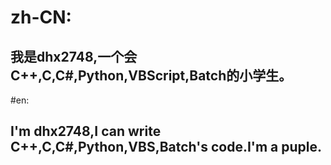 # zh-CN:
## 我是dhx2748,一个会C++,C,C#,Python,VBScript,Batch的小学生。

#en:
## I'm dhx2748,I can write C++,C,C#,Python,VBS,Batch's code.I'm a puple.
